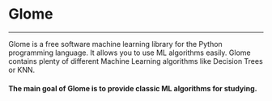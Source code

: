# Glome
*****

Glome is a free software machine learning library for the Python programming language. It allows you to use ML algorithms easily. Glome contains plenty of different Machine Learning algorithms like Decision Trees or KNN.
 
 #### The main goal of Glome is to provide classic ML algorithms for studying.
